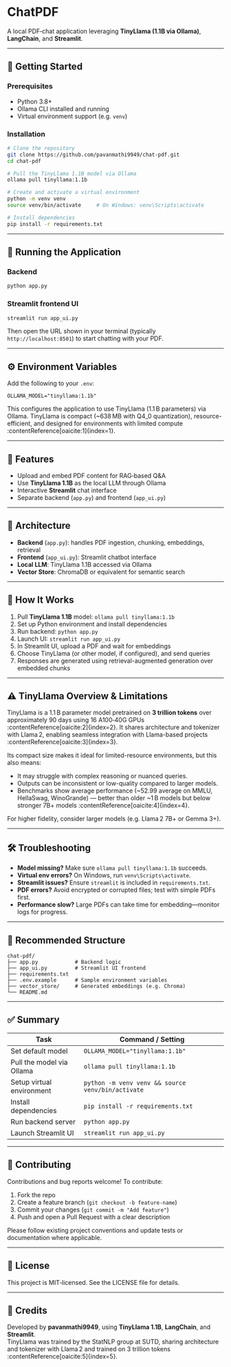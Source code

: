 # ChatPDF

A local PDF‑chat application leveraging **TinyLlama (1.1B via Ollama)**, **LangChain**, and **Streamlit**.

---

## 🚀 Getting Started

### Prerequisites
- Python 3.8+  
- Ollama CLI installed and running  
- Virtual environment support (e.g. `venv`)

### Installation

```bash
# Clone the repository
git clone https://github.com/pavanmathi9949/chat-pdf.git
cd chat-pdf

# Pull the TinyLlama 1.1B model via Ollama
ollama pull tinyllama:1.1b

# Create and activate a virtual environment
python -m venv venv
source venv/bin/activate     # On Windows: venv\Scripts\activate

# Install dependencies
pip install -r requirements.txt
```

---

## 🏁 Running the Application

### Backend
```bash
python app.py
```

### Streamlit frontend UI
```bash
streamlit run app_ui.py
```

Then open the URL shown in your terminal (typically `http://localhost:8501`) to start chatting with your PDF.

---

## ⚙️ Environment Variables

Add the following to your `.env`:

```env
OLLAMA_MODEL="tinyllama:1.1b"
```

This configures the application to use TinyLlama (1.1 B parameters) via Ollama. TinyLlama is compact (~638 MB with Q4_0 quantization), resource-efficient, and designed for environments with limited compute :contentReference[oaicite:1]{index=1}.

---

## 🎯 Features

- Upload and embed PDF content for RAG‑based Q&A  
- Use **TinyLlama 1.1B** as the local LLM through Ollama  
- Interactive **Streamlit** chat interface  
- Separate backend (`app.py`) and frontend (`app_ui.py`)  


---

## 🧠 Architecture

- **Backend** (`app.py`): handles PDF ingestion, chunking, embeddings, retrieval  
- **Frontend** (`app_ui.py`): Streamlit chatbot interface  
- **Local LLM**: TinyLlama 1.1B accessed via Ollama  
- **Vector Store**: ChromaDB or equivalent for semantic search  

---

## 📝 How It Works

1. Pull **TinyLlama 1.1B** model: `ollama pull tinyllama:1.1b`  
2. Set up Python environment and install dependencies  
3. Run backend: `python app.py`  
4. Launch UI: `streamlit run app_ui.py`  
5. In Streamlit UI, upload a PDF and wait for embeddings  
6. Choose TinyLlama (or other model, if configured), and send queries  
7. Responses are generated using retrieval-augmented generation over embedded chunks  

---

## ⚠️ TinyLlama Overview & Limitations

TinyLlama is a 1.1 B parameter model pretrained on **3 trillion tokens** over approximately 90 days using 16 A100‑40G GPUs :contentReference[oaicite:2]{index=2}. It shares architecture and tokenizer with Llama 2, enabling seamless integration with Llama-based projects :contentReference[oaicite:3]{index=3}.

Its compact size makes it ideal for limited-resource environments, but this also means:
- It may struggle with complex reasoning or nuanced queries.
- Outputs can be inconsistent or low-quality compared to larger models.
- Benchmarks show average performance (~52.99 average on MMLU, HellaSwag, WinoGrande) — better than older ~1 B models but below stronger 7B+ models :contentReference[oaicite:4]{index=4}.

For higher fidelity, consider larger models (e.g. Llama 2 7B+ or Gemma 3+).

---

## 🛠️ Troubleshooting

- **Model missing?** Make sure `ollama pull tinyllama:1.1b` succeeds.  
- **Virtual env errors?** On Windows, run `venv\Scripts\activate`.  
- **Streamlit issues?** Ensure `streamlit` is included in `requirements.txt`.  
- **PDF errors?** Avoid encrypted or corrupted files; test with simple PDFs first.  
- **Performance slow?** Large PDFs can take time for embedding—monitor logs for progress.

---

## 📂 Recommended Structure

```
chat-pdf/
├── app.py            # Backend logic
├── app_ui.py         # Streamlit UI frontend
├── requirements.txt
├── .env.example      # Sample environment variables
├── vector_store/     # Generated embeddings (e.g. Chroma)
└── README.md
```

---

## ✅ Summary

| Task                            | Command / Setting                            |
|---------------------------------|----------------------------------------------|
| Set default model               | `OLLAMA_MODEL="tinyllama:1.1b"`              |
| Pull the model via Ollama       | `ollama pull tinyllama:1.1b`                |
| Setup virtual environment       | `python -m venv venv && source venv/bin/activate` |
| Install dependencies            | `pip install -r requirements.txt`           |
| Run backend server              | `python app.py`                              |
| Launch Streamlit UI             | `streamlit run app_ui.py`                    |

---

## 🤝 Contributing

Contributions and bug reports welcome! To contribute:
1. Fork the repo  
2. Create a feature branch (`git checkout -b feature-name`)  
3. Commit your changes (`git commit -m "Add feature"`)  
4. Push and open a Pull Request with a clear description  

Please follow existing project conventions and update tests or documentation where applicable.

---

## 📜 License

This project is MIT‑licensed. See the LICENSE file for details.

---

## 🧾 Credits

Developed by **pavanmathi9949**, using **TinyLlama 1.1B**, **LangChain**, and **Streamlit**.  
TinyLlama was trained by the StatNLP group at SUTD, sharing architecture and tokenizer with Llama 2 and trained on 3 trillion tokens :contentReference[oaicite:5]{index=5}.
